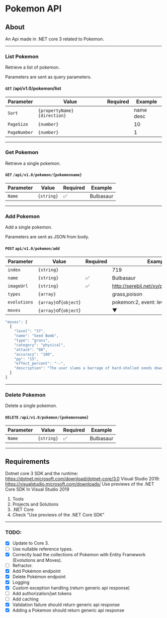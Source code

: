 # Pokemon API #

## About ##
An Api made in .NET core 3 related to Pokemon.
___

### List Pokemon

Retrieve a list of pokemon.

Parameters are sent as query parameters.

#### `GET` /api/v1.0/pokemon/list

| Parameter    | Value                        | Required | Example   |
| ------------ | ---------------------------- | -------- | --------- |
| `Sort`       | `{propertyName} {direction}` |          | name desc |
| `PageSize`   | `{number}`                   |          | 10        |
| `PageNumber` | `{number}`                   |          | 1         |

___
### Get Pokemon

Retrieve a single pokemon.

#### `GET` `/api/v1.0/pokemon/{pokemonname}`

| Parameter | Value    | Required | Example           |
| --------- | -------- | -------- | ----------------- |
| `Name`      | `{string}` | ✅        | Bulbasaur |
___

### Add Pokemon

Add a single pokemon.

Parameters are sent as JSON from body.

#### `POST` `api/v1.0/pokemon/add`

| Parameter | Value    | Required | Example           |
| --------- | -------- | -------- | ----------------- |
| `index`      | `{string}` |         | 719 |
| `name`      | `{string}` | ✅        | Bulbasaur |
| `imageUrl`      | `{string}` | ✅        | http://serebii.net/xy/pokemon/001.png|
| `types`      | `{array}` |         | grass,poison |
| `evolutions`      | `{array}`of`{object`} |         | pokemon:2, event: level-16|
| `moves`      | `{array}`of`{object`} |         | ▼ |
  ```javascript
"moves": [
    {
      "level": "37",
      "name": "Seed Bomb",
      "type": "grass",
      "category": "physical",
      "attack": "80",
      "accuracy": "100",
      "pp": "15",
      "effect_percent": "--",
      "description": "The user slams a barrage of hard-shelled seeds down on the target from above."
    }
  ]
  ```

___
### Delete Pokemon

Delete a single pokemon.

#### `DELETE` `/api/v1.0/pokemon/{pokemonname}`

| Parameter | Value    | Required | Example           |
| --------- | -------- | -------- | ----------------- |
| `Name`      | `{string}` | ✅        | Bulbasaur |
___


## Requirements
Dotnet core 3 SDK and the runtime: https://dotnet.microsoft.com/download/dotnet-core/3.0
Visual Studio 2019: https://visualstudio.microsoft.com/downloads/
Use previews of the .NET Core SDK
In Visual Studio 2019
1. Tools
2. Projects and Solutions
3. .NET Core
4. Check "Use previews of the .NET Core SDK"

___

### TODO:

- [x] Update to Core 3.
- [ ] Use nullable reference types.
- [x] Correctly load the collections of Pokemon with Entity Framework (Evolutions and Moves).
- [ ] Refractor.
- [x] Add Pokémon endpoint
- [x] Delete Pokémon endpoint
- [x] Logging
- [x] Custom exception handling (return generic api response)
- [ ] Add authorization/jwt tokens
- [ ] Add caching
- [x] Validation failure should return generic api response
- [x] Adding a Pokemon should return generic api response
